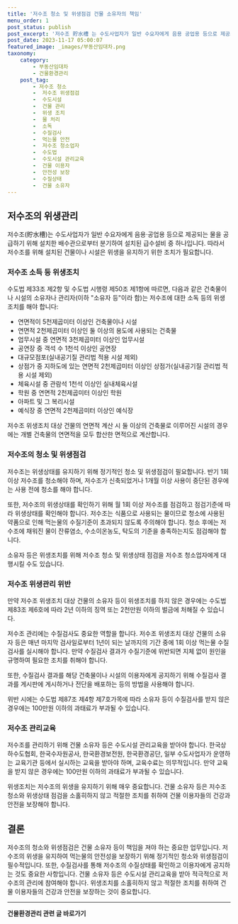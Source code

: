 ```yaml
---
title: '저수조 청소 및 위생점검 건물 소유자의 책임'
menu_order: 1
post_status: publish
post_excerpt: '저수조 貯水槽 는 수도사업자가 일반 수요자에게 음용 공업용 등으로 제공되는 물을 공급하기 위해 설치한 배수관으로부터 분기하여 설치된 급수설비 중 하나입니다. 따라서 저수조를 위해 설치된 건물이나 시설은 위생을 유지하기 위한 조치가 필요합니다.'
post_date: 2023-11-17 05:00:07
featured_image: _images/부동산임대차.png
taxonomy:
    category:
        - 부동산임대차
        - 건물환경관리
    post_tag:
        - 저수조 청소
        -  저수조 위생점검
        -  수도시설
        -  건물 관리
        -  위생 조치
        -  물 처리
        -  소독
        -  수질검사
        -  먹는물 안전
        -  저수조 청소업자
        -  수도법
        -  수도시설 관리교육
        -  건물 이용자
        -  안전성 보장
        -  수질상태
        -  건물 소유자
---
```



## 저수조의 위생관리

저수조(貯水槽)는 수도사업자가 일반 수요자에게 음용·공업용 등으로 제공되는 물을 공급하기 위해 설치한 배수관으로부터 분기하여 설치된 급수설비 중 하나입니다. 따라서 저수조를 위해 설치된 건물이나 시설은 위생을 유지하기 위한 조치가 필요합니다.

### 저수조 소득 등 위생조치

수도법 제33조 제2항 및 수도법 시행령 제50조 제1항에 따르면, 다음과 같은 건축물이나 시설의 소유자나 관리자(이하 "소유자 등"이라 함)는 저수조에 대한 소독 등의 위생조치를 해야 합니다:
- 연면적이 5천제곱미터 이상인 건축물이나 시설
- 연면적 2천제곱미터 이상인 둘 이상의 용도에 사용되는 건축물
- 업무시설 중 연면적 3천제곱미터 이상인 업무시설
- 공연장 중 객석 수 1천석 이상인 공연장
- 대규모점포(실내공기질 관리법 적용 시설 제외)
- 상점가 중 지하도에 있는 연면적 2천제곱미터 이상인 상점가(실내공기질 관리법 적용 시설 제외)
- 체육시설 중 관람석 1천석 이상인 실내체육시설
- 학원 중 연면적 2천제곱미터 이상인 학원
- 아파트 및 그 복리시설
- 예식장 중 연면적 2천제곱미터 이상인 예식장

저수조 위생조치 대상 건물의 연면적 계산 시 둘 이상의 건축물로 이루어진 시설의 경우에는 개별 건축물의 연면적을 모두 합산한 면적으로 계산합니다.

### 저수조의 청소 및 위생점검

저수조는 위생상태를 유지하기 위해 정기적인 청소 및 위생점검이 필요합니다. 반기 1회 이상 저수조를 청소해야 하며, 저수조가 신축되었거나 1개월 이상 사용이 중단된 경우에는 사용 전에 청소를 해야 합니다.

또한, 저수조의 위생상태를 확인하기 위해 월 1회 이상 저수조를 점검하고 점검기준에 따라 위생상태를 확인해야 합니다. 저수조는 식품으로 사용되는 물이므로 청소에 사용된 약품으로 인해 먹는물의 수질기준이 초과되지 않도록 주의해야 합니다. 청소 후에는 저수조에 채워진 물이 잔류염소, 수소이온농도, 탁도의 기준을 충족하는지도 점검해야 합니다.

소유자 등은 위생조치를 위해 저수조 청소 및 위생상태 점검을 저수조 청소업자에게 대행시킬 수도 있습니다.

### 저수조 위생관리 위반

만약 저수조 위생조치 대상 건물의 소유자 등이 위생조치를 하지 않은 경우에는 수도법 제83조 제6호에 따라 2년 이하의 징역 또는 2천만원 이하의 벌금에 처해질 수 있습니다.

저수조 관리에는 수질검사도 중요한 역할을 합니다. 저수조 위생조치 대상 건물의 소유자 등은 매년 마지막 검사일로부터 1년이 되는 날까지의 기간 중에 1회 이상 먹는물 수질검사를 실시해야 합니다. 만약 수질검사 결과가 수질기준에 위반되면 지체 없이 원인을 규명하여 필요한 조치를 취해야 합니다.

또한, 수질검사 결과를 해당 건축물이나 시설의 이용자에게 공지하기 위해 수질검사 결과를 게시판에 게시하거나 전단을 배포하는 등의 방법을 사용해야 합니다.

위반 시에는 수도법 제87조 제4항 제7호가목에 따라 소유자 등이 수질검사를 받지 않은 경우에는 100만원 이하의 과태료가 부과될 수 있습니다.

### 저수조 관리교육

저수조를 관리하기 위해 건물 소유자 등은 수도시설 관리교육을 받아야 합니다. 한국상하수도협회, 한국수자원공사, 한국환경보전원, 한국환경공단, 일부 수도사업자가 운영하는 교육기관 등에서 실시하는 교육을 받아야 하며, 교육수료는 의무적입니다. 만약 교육을 받지 않은 경우에는 100만원 이하의 과태료가 부과될 수 있습니다.

위생조치는 저수조의 위생을 유지하기 위해 매우 중요합니다. 건물 소유자 등은 저수조 청소와 위생상태 점검을 소홀히하지 않고 적절한 조치를 취하여 건물 이용자들의 건강과 안전을 보장해야 합니다.

## 결론

저수조의 청소와 위생점검은 건물 소유자 등이 책임을 져야 하는 중요한 업무입니다. 저수조의 위생을 유지하여 먹는물의 안전성을 보장하기 위해 정기적인 청소와 위생점검이 필수적입니다. 또한, 수질검사를 통해 저수조의 수질상태를 확인하고 이용자에게 공지하는 것도 중요한 사항입니다. 건물 소유자 등은 수도시설 관리교육을 받아 적극적으로 저수조의 관리에 참여해야 합니다. 위생조치를 소홀히하지 않고 적절한 조치를 취하여 건물 이용자들의 건강과 안전을 보장하는 것이 중요합니다.
<!-- wp:separator -->
<hr class="wp-block-separator has-alpha-channel-opacity"/>
<!-- /wp:separator -->

<!-- wp:group {"backgroundColor":"base","layout":{"type":"constrained"}} -->
<div class="wp-block-group has-base-background-color has-background"><!-- wp:paragraph {"align":"center","fontSize":"medium"} -->
<p class="has-text-align-center has-large-font-size"><strong>건물환경관리 관련 글 바로가기</strong></p>
<!-- /wp:paragraph -->


<!-- wp:latest-posts
{"categories":[{"id":22783,"count":19,"description":"","link":"https://uknowlaw.com/category/%ea%b1%b4%eb%ac%bc%ed%99%98%ea%b2%bd%ea%b4%80%eb%a6%ac/","name":"건물환경관리","slug":"건물환경관리","taxonomy":"category","parent":0,"meta":[],"_links":{"self":[{"href":"https://uknowlaw.com/wp-json/wp/v2/categories/22783"}],"collection":[{"href":"https://uknowlaw.com/wp-json/wp/v2/categories"}],"about":[{"href":"https://uknowlaw.com/wp-json/wp/v2/taxonomies/category"}],"wp:post_type":[{"href":"https://uknowlaw.com/wp-json/wp/v2/posts?categories=22783"}],"curies":[{"name":"wp","href":"https://api.w.org/{rel}","templated":true}]}}],"postsToShow":100,"excerptLength":28,"postLayout":"grid","columns":2,"featuredImageAlign":"left","featuredImageSizeSlug":"large","fontSize":"small"} /--></div>
<!-- /wp:group -->